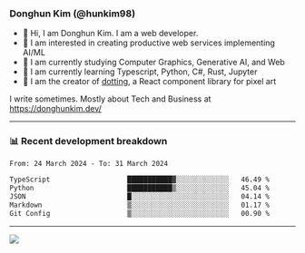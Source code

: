 ### Donghun Kim (@hunkim98)

- 👋 Hi, I am Donghun Kim. I am a web developer. 
- 🤔 I am interested in creating productive web services implementing AI/ML
- 🔭 I am currently studying Computer Graphics, Generative AI, and Web 
- 🌱 I am currently learning Typescript, Python, C#, Rust, Jupyter
- 🎨 I am the creator of [dotting](https://github.com/hunkim98/dotting), a React component library for pixel art

I write sometimes. Mostly about Tech and Business at https://donghunkim.dev/

---
### 📊 Recent development breakdown
<!--START_SECTION:waka-->

```txt
From: 24 March 2024 - To: 31 March 2024

TypeScript                   ███████████▓░░░░░░░░░░░░░   46.49 %
Python                       ███████████▒░░░░░░░░░░░░░   45.04 %
JSON                         █░░░░░░░░░░░░░░░░░░░░░░░░   04.14 %
Markdown                     ▒░░░░░░░░░░░░░░░░░░░░░░░░   01.17 %
Git Config                   ▒░░░░░░░░░░░░░░░░░░░░░░░░   00.90 %
```

<!--END_SECTION:waka-->
---

<!-- <div align='center'> -->
  <img align="center" src="https://github-readme-stats.vercel.app/api?username=hunkim98&theme=dark&show_icons=true"/>
<!-- </div> -->
<!--
**hunkim98/hunkim98** is a ✨ _special_ ✨ repository because its `README.md` (this file) appears on your GitHub profile.

Here are some ideas to get you started:

- 🔭 I’m currently working on ...
- 🌱 I’m currently learning ...
- 👯 I’m looking to collaborate on ...
- 🤔 I’m looking for help with ...
- 💬 Ask me about ...
- 📫 How to reach me: ...
- 😄 Pronouns: ...
- ⚡ Fun fact: ...
-->

